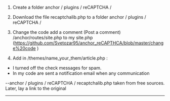 1) Create a folder anchor / plugins / reCAPTCHA /

2) Download the file  recaptchalib.php to a folder  anchor / plugins / reCAPTCHA / 

3) Сhange the code add a comment (Post a comment) /anchor/routes/site.php  to my  site.php (https://github.com/Svetozar95/anchor_reCAPTHCA/blob/master/change%20code )


4) Add in /themes/name_your_them/article.php :
 <div class="g-recaptcha" data-sitekey="*****************"></div>



- I turned off the check messages for spam.
- In my code are sent a notification email when any communication


--anchor / plugins / reCAPTCHA / recaptchalib.php taken from free sources. Later, lay a link to the original


--------

